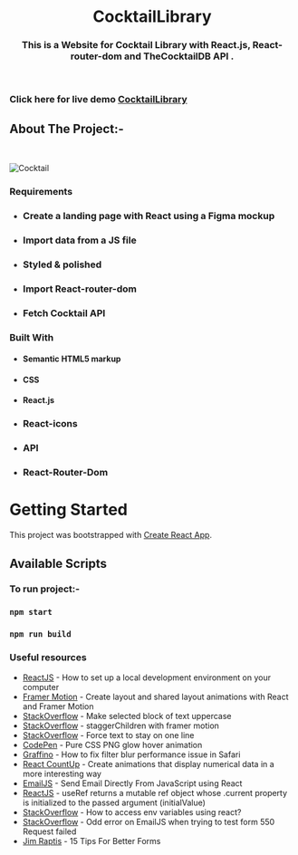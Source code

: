 <!-- PROJECT LOGO -->
<p align="center">

  <h1 align="center">CocktailLibrary</h1>

  <h3 align="center">
  This is a Website for Cocktail Library with React.js, React-router-dom and TheCocktailDB API .
  </h3>
 <br />
 

 ### Click here for live demo   <a href="https://siddharthchn.github.io/CocktailLibrary/" target="_blank">CocktailLibrary</a>

</p>

<!-- ABOUT THE PROJECT -->

## About The Project:-
<br>

![Cocktail](https://github.com/Siddharthchn/CocktailLibrary/assets/109435160/43cd3c5f-dc0b-4e00-9f5c-7eeb5458a0be)






### Requirements

- ### Create a landing page with React using a Figma mockup
- ### Import data from a JS file
- ### Styled & polished
- ### Import React-router-dom
- ### Fetch Cocktail API
  

### Built With

- #### Semantic HTML5 markup
- #### CSS
- #### React.js
- ### React-icons
- ### API
- ### React-Router-Dom

<!-- GETTING STARTED -->

# Getting Started

This project was bootstrapped with [Create React App](https://github.com/facebook/create-react-app).

## Available Scripts

### To run project:-

### `npm start`

### `npm run build`


### Useful resources

- [ReactJS](https://reactjs.org/tutorial/tutorial.html) - How to set up a local development environment on your computer
- [Framer Motion](https://www.framer.com/docs/layout-animations/) - Create layout and shared layout animations with React and Framer Motion
- [StackOverflow](https://stackoverflow.com/questions/35184509/make-selected-block-of-text-uppercase) - Make selected block of text uppercase
- [StackOverflow](https://stackoverflow.com/questions/62007505/staggerchildren-with-framer-motion) - staggerChildren with framer motion
- [StackOverflow](https://stackoverflow.com/questions/37261988/force-text-to-stay-on-one-line) - Force text to stay on one line
- [CodePen](https://codepen.io/widhi_allan/pen/jOBewE) - Pure CSS PNG glow hover animation
- [Graffino](https://graffino.com/til/CjT2jrcLHP-how-to-fix-filter-blur-performance-issue-in-safari) - How to fix filter blur performance issue in Safari
- [React CountUp](https://github.com/glennreyes/react-countup) - Create animations that display numerical data in a more interesting way
- [EmailJS](https://www.emailjs.com/docs/examples/reactjs/) - Send Email Directly From JavaScript using React
- [ReactJS](https://it.reactjs.org/docs/hooks-reference.html#useref) - useRef returns a mutable ref object whose .current property is initialized to the passed argument (initialValue)
- [StackOverflow](https://stackoverflow.com/questions/71607893/how-to-access-env-variables-using-react) - How to access env variables using react?
- [StackOverflow](https://stackoverflow.com/questions/71357518/odd-error-on-emailjs-when-trying-to-test-form-550-request-failed) - Odd error on EmailJS when trying to test form 550 Request failed
- [Jim Raptis](https://medium.muz.li/15-tips-for-better-ui-forms-744febd107f9) - 15 Tips For Better Forms



